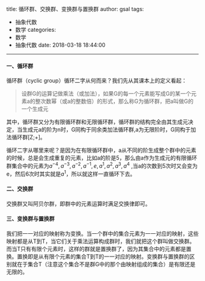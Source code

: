 title: 循环群、交换群、变换群与置换群
author: gsal
tags:
  - 抽象代数
  - 数学
categories:
  - 数学
  - 抽象代数
date: 2018-03-18 18:44:00
---
#### 一、循环群

循环群（cyclic group）循环二字从何而来？我们先从其课本上的定义看起：

> 设群G的运算记做乘法（或加法），如果G的每一个元素能写成G的某一个元素a的整次数幂（或a的整数倍）的形式，那么称G为循环群，把a叫做G的一个生成元
<!--more-->

其中，循环群又分为有限循环群和无限循环群，循环群的结构完全由其生成元决定，当生成元a的阶为n时，G同构于同余类加法循环群,a为无限阶时，G同构于加法循环群[Z;+]。

循环二字从哪里来呢？是因为在有限循环群中，a从不同的阶生成整个群中的元素的时候，总是会生成重复的元素，比如a的阶是5，那么由a作为生成元的有限循环群集合中的元素为$a^{-4},a^{-3},a^{-2},a^{-1},e,a^{1},a^{2},a^{3},a^{4}$ ,当a的次数到5次时又会变为e，然后6次时其实就是$a^{1}$，所以就这样一直循环下去。

#### 二、交换群

交换群又叫阿贝尔群，即群中的元素运算时满足交换律即可。

#### 三、变换群与置换群

我们把一一对应的映射称为变换。当一个群中的集合元素为一一对应的映射，这些映射都是从T到T，当它们关于乘法运算构成群时，我们就把这个群叫做交换群。而当T只有有限个元素时，这样的群就是置换群了，因为其集合中的元素都是置换。置换即是从有限个元素的集合T到T的一一对应的映射。变换群与置换群的区别就在于集合T（注意这个集合不是群G中的那个由映射组成的集合）是有限还是无限的。